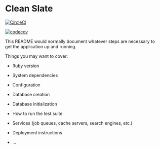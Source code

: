 # Clean Slate

[![CircleCI](https://circleci.com/gh/kylecorbelli/clean-slate.svg?style=svg)](https://circleci.com/gh/kylecorbelli/clean-slate)

[![codecov](https://codecov.io/gh/kylecorbelli/clean-slate/branch/master/graph/badge.svg)](https://codecov.io/gh/kylecorbelli/clean-slate)

This README would normally document whatever steps are necessary to get the
application up and running.

Things you may want to cover:

* Ruby version

* System dependencies

* Configuration

* Database creation

* Database initialization

* How to run the test suite

* Services (job queues, cache servers, search engines, etc.)

* Deployment instructions

* ...
